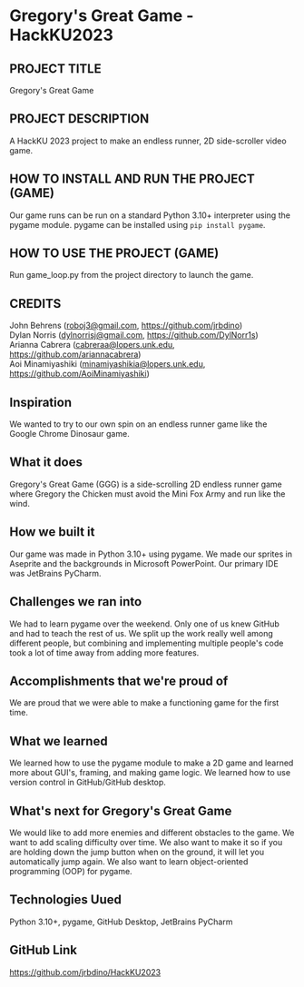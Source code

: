 # Gregory's Great Game - HackKU2023
 
## PROJECT TITLE
Gregory's Great Game

## PROJECT DESCRIPTION
A HackKU 2023 project to make an endless runner, 2D side-scroller video game.

## HOW TO INSTALL AND RUN THE PROJECT (GAME)
Our game runs can be run on a standard Python 3.10+ interpreter using the pygame module. pygame can be installed using `pip install pygame`.

## HOW TO USE THE PROJECT (GAME)
Run game_loop.py from the project directory to launch the game.

## CREDITS
John Behrens (roboj3@gmail.com, https://github.com/jrbdino)  
Dylan Norris (dylnorrisj@gmail.com, https://github.com/DylNorr1s)  
Arianna Cabrera (cabreraa@lopers.unk.edu, https://github.com/ariannacabrera)  
Aoi Minamiyashiki (minamiyashikia@lopers.unk.edu, https://github.com/AoiMinamiyashiki)

## Inspiration
We wanted to try to our own spin on an endless runner game like the Google Chrome Dinosaur game.

## What it does
Gregory's Great Game (GGG) is a side-scrolling 2D endless runner game where Gregory the Chicken must avoid the Mini Fox Army and run like the wind.

## How we built it
Our game was made in Python 3.10+ using pygame.  We made our sprites in Aseprite and the backgrounds in Microsoft PowerPoint.  Our primary IDE was JetBrains PyCharm.

## Challenges we ran into
We had to learn pygame over the weekend.  Only one of us knew GitHub and had to teach the rest of us.  We split up the work really well among different people, but combining and implementing multiple people's code took a lot of time away from adding more features.

## Accomplishments that we're proud of
We are proud that we were able to make a functioning game for the first time.

## What we learned
We learned how to use the pygame module to make a 2D game and learned more about GUI's, framing, and making game logic.  We learned how to use version control in GitHub/GitHub desktop.

## What's next for Gregory's Great Game
We would like to add more enemies and different obstacles to the game.  We want to add scaling difficulty over time.  We also want to make it so if you are holding down the jump button when on the ground, it will let you automatically jump again.  We also want to learn object-oriented programming (OOP) for pygame.

## Technologies Uued
Python 3.10+, pygame, GitHub Desktop, JetBrains PyCharm

## GitHub Link
https://github.com/jrbdino/HackKU2023
